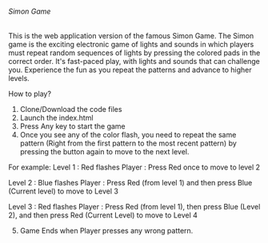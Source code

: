 ###### Simon Game #####
This is the web application version of the famous Simon Game. The Simon game is the exciting electronic game of lights and sounds in which players must repeat random sequences of lights by pressing the colored pads in the correct order. It's fast-paced play, with lights and sounds that can challenge you. Experience the fun as you repeat the patterns and advance to higher levels.

How to play?
1) Clone/Download the code files
2) Launch the index.html
3) Press Any key to start the game
4) Once you see any of the color flash, you need to repeat the same pattern (Right from the first pattern to the most recent pattern) by pressing the button again to move to the next level.

For example:
Level 1 : Red flashes
Player  : Press Red once to move to level 2

Level 2 : Blue flashes
Player  : Press Red (from level 1) and then press Blue (Current level) to move
          to Level 3


Level 3 : Red flashes
Player  : Press Red (from level 1), then press Blue (Level 2), and then
          press Red (Current Level) to move to Level 4

5) Game Ends when Player presses any wrong pattern.